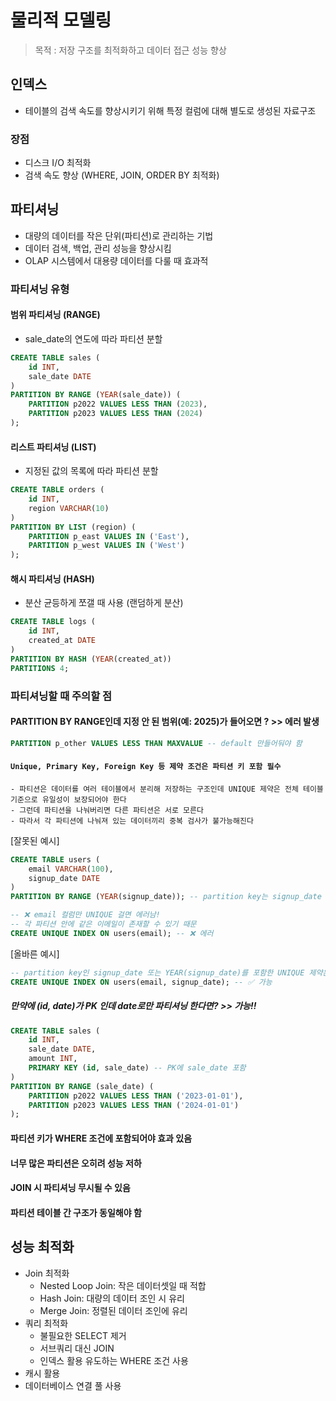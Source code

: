 # 물리적 모델링
> 목적 : 저장 구조를 최적화하고 데이터 접근 성능 향상 

## 인덱스
- 테이블의 검색 속도를 향상시키기 위해 특정 컬럼에 대해 별도로 생성된 자료구조 

### 장점
- 디스크 I/O 최적화 
- 검색 속도 향상 (WHERE, JOIN, ORDER BY 최적화)

## 파티셔닝
- 대량의 데이터를 작은 단위(파티션)로 관리하는 기법
- 데이터 검색, 백업, 관리 성능을 향상시킴
- OLAP 시스템에서 대용량 데이터를 다룰 때 효과적  

### 파티셔닝 유형
#### 범위 파티셔닝 (RANGE)
- sale_date의 연도에 따라 파티션 분할
```sql
CREATE TABLE sales (
    id INT,
    sale_date DATE
)
PARTITION BY RANGE (YEAR(sale_date)) (
    PARTITION p2022 VALUES LESS THAN (2023),
    PARTITION p2023 VALUES LESS THAN (2024)
);

```

#### 리스트 파티셔닝 (LIST)
- 지정된 값의 목록에 따라 파티션 분할
```sql
CREATE TABLE orders (
    id INT,
    region VARCHAR(10)
)
PARTITION BY LIST (region) (
    PARTITION p_east VALUES IN ('East'),
    PARTITION p_west VALUES IN ('West')
);
```

#### 해시 파티셔닝 (HASH)
-  분산 균등하게 쪼갤 때 사용 (랜덤하게 분산)
```sql
CREATE TABLE logs (
    id INT,
    created_at DATE
)
PARTITION BY HASH (YEAR(created_at))
PARTITIONS 4;
```

### 파티셔닝할 때 주의할 점
#### PARTITION BY RANGE인데 지정 안 된 범위(예: 2025)가 들어오면 ? >> 에러 발생 
```sql
PARTITION p_other VALUES LESS THAN MAXVALUE -- default 만들어둬야 함
```


#### `Unique, Primary Key, Foreign Key 등 제약 조건은 파티션 키 포함 필수` 
    - 파티션은 데이터를 여러 테이블에서 분리해 저장하는 구조인데 UNIQUE 제약은 전체 테이블 기준으로 유일성이 보장되어야 한다 
    - 그런데 파티션을 나눠버리면 다른 파티션은 서로 모른다 
    - 따라서 각 파티션에 나눠져 있는 데이터끼리 중복 검사가 불가능해진다 

[잘못된 예시]

```sql
CREATE TABLE users (
    email VARCHAR(100),
    signup_date DATE
)
PARTITION BY RANGE (YEAR(signup_date)); -- partition key는 signup_date

-- ❌ email 컬럼만 UNIQUE 걸면 에러남!
-- 각 파티션 안에 같은 이메일이 존재할 수 있기 때문
CREATE UNIQUE INDEX ON users(email); -- ❌ 에러
```

[올바른 예시]

```sql
-- partition key인 signup_date 또는 YEAR(signup_date)를 포함한 UNIQUE 제약은 OK
CREATE UNIQUE INDEX ON users(email, signup_date); -- ✅ 가능
```


##### 만약에 (id, date)가 PK 인데 date로만 파티셔닝 한다면? >> 가능!!

```sql
CREATE TABLE sales (
    id INT,
    sale_date DATE,
    amount INT,
    PRIMARY KEY (id, sale_date) -- PK에 sale_date 포함
)
PARTITION BY RANGE (sale_date) (
    PARTITION p2022 VALUES LESS THAN ('2023-01-01'),
    PARTITION p2023 VALUES LESS THAN ('2024-01-01')
);
```

#### 파티션 키가 WHERE 조건에 포함되어야 효과 있음 
#### 너무 많은 파티션은 오히려 성능 저하 
#### JOIN 시 파티셔닝 무시될 수 있음
#### 파티션 테이블 간 구조가 동일해야 함 

## 성능 최적화
- Join 최적화
    - Nested Loop Join: 작은 데이터셋일 때 적합
    - Hash Join: 대량의 데이터 조인 시 유리
    - Merge Join: 정렬된 데이터 조인에 유리
- 쿼리 최적화
    - 불필요한 SELECT 제거
    - 서브쿼리 대신 JOIN
    - 인덱스 활용 유도하는 WHERE 조건 사용
- 캐시 활용
- 데이터베이스 연결 풀 사용
